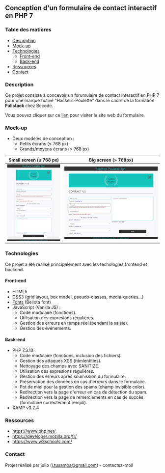 ## Conception d'un formulaire de contact interactif en PHP 7


### Table des matières
* [Description](#Description)
* [Mock-up](#Mock-up)
* [Technologies](#Technologies)
  * [Front-end](#Front-end)
  * [Back-end](#Back-end)
* [Ressources](#Ressources)
* [Contact](#Contact)


### Description

Ce projet consiste  à concevoir un forumulaire de contact interactif en PHP 7 pour une marque fictive "Hackers-Poulette" dans le cadre de la formation **Fullstack** chez Becode.

Vous pouvez cliquer sur ce [lien](https://julio-hackers-poulette.herokuapp.com/) pour visiter le site web du formulaire.

### Mock-up
* Deux modèles de conception :
    * Petits écrans (&le; 768 px)
    * Grands/moyens écrans (> 768 px)

Small screen (&le; 768 px)            |  Big screen (> 768px)
:-------------------------:|:-------------------------:
![](./assets/img/mockup-small.jpg)  |  ![](./assets/img/mockup-big.jpg)


### Technologies

Ce projet a été réalisé principalement avec les techologies frontend et backend. 

#### Front-end
* HTML5
* CSS3 (grid layout, box model, pseudo-classes, media-queries...)
* [Fonts](https://www.fontsquirrel.com/fonts/bellota) (Bellota font)
* JavaScript (Vanilla JS) : 
    * Code modulaire (fonctions).
    * Utilisation des expresions régulières.
    * Gestion des erreurs en temps réel (pendant la saisie).
    * Gestion des événements.

#### Back-end
* PHP 7.3.10 :
    * Code modulaire (fonctions, inclusion des fichiers)
    * Gestion des attaques XSS (htmlentities).
    * Nettoyage des champs avec SANITIZE.
    * Utilisation des expresions régulières.
    * Gestion des erreurs après soumission du formulaire.
    * Préservation des données en cas d'erreurs dans le formulaire.
    * Pot de miel pour la gestion des spams (champ invisible color).
    * Redirection vers la page d'erreur en cas de détection du spam.
    * Redirection vers la page de remerciements en cas de succès (formulaire correctement rempli).
* XAMP v3.2.4

### Ressources
* https://www.php.net/
* https://developer.mozilla.org/fr/
* https://www.w3schools.com/

### Contact

Projet réalisé par julio (<j.tusamba@gmail.com>) - contactez-moi!
